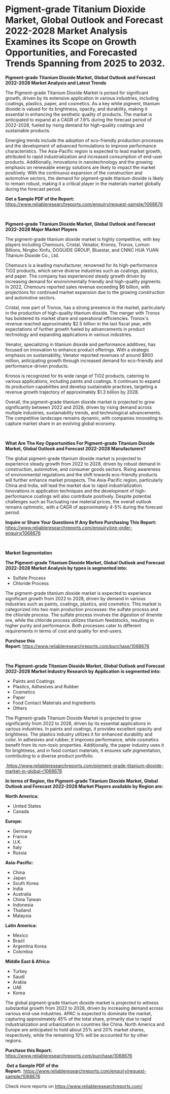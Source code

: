 <p><h1>Pigment-grade Titanium Dioxide Market, Global Outlook and Forecast 2022-2028 Market Analysis Examines its Scope on Growth Opportunities, and Forecasted Trends Spanning from 2025 to 2032.</h1></p><p><strong>Pigment-grade Titanium Dioxide Market, Global Outlook and Forecast 2022-2028 Market Analysis and Latest Trends</strong></p>
<p><p>The Pigment-grade Titanium Dioxide Market is poised for significant growth, driven by its extensive application in various industries, including coatings, plastics, paper, and cosmetics. As a key white pigment, titanium dioxide is valued for its brightness, opacity, and durability, making it essential in enhancing the aesthetic quality of products. The market is anticipated to expand at a CAGR of 7.9% during the forecast period of 2022-2028, fueled by rising demand for high-quality coatings and sustainable products. </p><p>Emerging trends include the adoption of eco-friendly production processes and the development of advanced formulations to improve performance characteristics. The Asia-Pacific region is expected to lead market growth, attributed to rapid industrialization and increased consumption of end-user products. Additionally, innovations in nanotechnology and the growing emphasis on renewable energy solutions are likely to impact the market positively. With the continuous expansion of the construction and automotive sectors, the demand for pigment-grade titanium dioxide is likely to remain robust, making it a critical player in the materials market globally during the forecast period.</p></p>
<p><strong>Get a Sample PDF of the Report:&nbsp;</strong> <a href="https://www.reliableresearchreports.com/enquiry/request-sample/1068676?utm_campaign=3569&utm_medium=2&utm_source=Github&utm_content=ia&utm_term=21032025&utm_id=pigment-grade-titanium-dioxide-market-global-outlook-and-forecast-2022-2028">https://www.reliableresearchreports.com/enquiry/request-sample/1068676</a></p>
<p>&nbsp;</p>
<p><strong>Pigment-grade Titanium Dioxide Market, Global Outlook and Forecast 2022-2028 Major Market Players</strong></p>
<p><p>The pigment-grade titanium dioxide market is highly competitive, with key players including Chemours, Cristal, Venator, Kronos, Tronox, Lomon Billions, Ningbo Xinfu, DOGUIDE GROUP, Bluestar, and CNNC HUA YUAN Titanium Dioxide Co., Ltd. </p><p>Chemours is a leading manufacturer, renowned for its high-performance TiO2 products, which serve diverse industries such as coatings, plastics, and paper. The company has experienced steady growth driven by increasing demand for environmentally friendly and high-quality pigments. In 2022, Chemours reported sales revenue exceeding $6 billion, with projections for continued market expansion due to the growing construction and automotive sectors.</p><p>Cristal, now part of Tronox, has a strong presence in the market, particularly in the production of high-quality titanium dioxide. The merger with Tronox has bolstered its market share and operational efficiencies. Tronox's revenue reached approximately $2.5 billion in the last fiscal year, with expectations of further growth fueled by advancements in product technology and expanding applications in various industries.</p><p>Venator, specializing in titanium dioxide and performance additives, has focused on innovation to enhance product offerings. With a strategic emphasis on sustainability, Venator reported revenues of around $900 million, anticipating growth through increased demand for eco-friendly and performance-driven products.</p><p>Kronos is recognized for its wide range of TiO2 products, catering to various applications, including paints and coatings. It continues to expand its production capabilities and develop sustainable practices, targeting a revenue growth trajectory of approximately $1.3 billion by 2028.</p><p>Overall, the pigment-grade titanium dioxide market is projected to grow significantly between 2022 and 2028, driven by rising demand across multiple industries, sustainability trends, and technological advancements. The competitive landscape remains dynamic, with companies innovating to capture market share in an evolving global economy.</p></p>
<p>&nbsp;</p>
<p><strong>What Are The Key Opportunities For Pigment-grade Titanium Dioxide Market, Global Outlook and Forecast 2022-2028 Manufacturers?</strong></p>
<p><p>The global pigment-grade titanium dioxide market is projected to experience steady growth from 2022 to 2028, driven by robust demand in construction, automotive, and consumer goods sectors. Rising awareness of environmental regulations and the shift towards eco-friendly products will further enhance market prospects. The Asia-Pacific region, particularly China and India, will lead the market due to rapid industrialization. Innovations in application techniques and the development of high-performance coatings will also contribute positively. Despite potential challenges such as fluctuating raw material prices, the overall outlook remains optimistic, with a CAGR of approximately 4-5% during the forecast period.</p></p>
<p><strong>Inquire or Share Your Questions If Any Before Purchasing This Report:</strong> <a href="https://www.reliableresearchreports.com/enquiry/pre-order-enquiry/1068676?utm_campaign=3569&utm_medium=2&utm_source=Github&utm_content=ia&utm_term=21032025&utm_id=pigment-grade-titanium-dioxide-market-global-outlook-and-forecast-2022-2028">https://www.reliableresearchreports.com/enquiry/pre-order-enquiry/1068676</a></p>
<p>&nbsp;</p>
<p><strong>Market Segmentation</strong></p>
<p><strong>The Pigment-grade Titanium Dioxide Market, Global Outlook and Forecast 2022-2028 Market Analysis by types is segmented into:</strong></p>
<p><ul><li>Sulfate Process</li><li>Chloride Process</li></ul></p>
<p><p>The pigment-grade titanium dioxide market is expected to experience significant growth from 2022 to 2028, driven by demand in various industries such as paints, coatings, plastics, and cosmetics. This market is categorized into two main production processes: the sulfate process and the chloride process. The sulfate process involves the digestion of ilmenite ore, while the chloride process utilizes titanium feedstocks, resulting in higher purity and performance. Both processes cater to different requirements in terms of cost and quality for end-users.</p></p>
<p><strong>Purchase this Report:&nbsp;</strong><a href="https://www.reliableresearchreports.com/purchase/1068676?utm_campaign=3569&utm_medium=2&utm_source=Github&utm_content=ia&utm_term=21032025&utm_id=pigment-grade-titanium-dioxide-market-global-outlook-and-forecast-2022-2028">https://www.reliableresearchreports.com/purchase/1068676</a></p>
<p>&nbsp;</p>
<p><strong>The Pigment-grade Titanium Dioxide Market, Global Outlook and Forecast 2022-2028 Market Industry Research by Application is segmented into:</strong></p>
<p><ul><li>Paints and Coatings</li><li>Plastics, Adhesives and Rubber</li><li>Cosmetics</li><li>Paper</li><li>Food Contact Materials and Ingredients</li><li>Others</li></ul></p>
<p><p>The Pigment-grade Titanium Dioxide Market is projected to grow significantly from 2022 to 2028, driven by its essential applications in various industries. In paints and coatings, it provides excellent opacity and brightness. The plastics industry utilizes it for enhanced durability and color. In adhesives and rubber, it improves performance, while cosmetics benefit from its non-toxic properties. Additionally, the paper industry uses it for brightness, and in food contact materials, it ensures safe pigmentation, contributing to a diverse product portfolio.</p></p>
<p><a href="https://www.reliableresearchreports.com/pigment-grade-titanium-dioxide-market-in-global-r1068676?utm_campaign=3569&utm_medium=2&utm_source=Github&utm_content=ia&utm_term=21032025&utm_id=pigment-grade-titanium-dioxide-market-global-outlook-and-forecast-2022-2028">&nbsp;https://www.reliableresearchreports.com/pigment-grade-titanium-dioxide-market-in-global-r1068676</a></p>
<p><strong>In terms of Region, the Pigment-grade Titanium Dioxide Market, Global Outlook and Forecast 2022-2028 Market Players available by Region are:</strong></p>
<p>
    <p> <strong> North America: </strong>
        <ul>
            <li>United States</li>
            <li>Canada</li>
        </ul>
        </p> 
    <p> <strong> Europe: </strong>
        <ul>
            <li>Germany</li>
            <li>France</li>
            <li>U.K.</li>
            <li>Italy</li>
            <li>Russia</li>
        </ul>
        </p> 
    <p> <strong> Asia-Pacific: </strong>
        <ul>
            <li>China</li>
            <li>Japan</li>
            <li>South Korea</li>
            <li>India</li>
            <li>Australia</li>
            <li>China Taiwan</li>
            <li>Indonesia</li>
            <li>Thailand</li>
            <li>Malaysia</li>
        </ul>
        </p> 
    <p> <strong> Latin America: </strong>
        <ul>
            <li>Mexico</li>
            <li>Brazil</li>
            <li>Argentina Korea</li>
            <li>Colombia</li>
        </ul>
        </p> 
    <p> <strong> Middle East & Africa: </strong>
        <ul>
            <li>Turkey</li>
            <li>Saudi</li>
            <li>Arabia</li>
            <li>UAE</li>
            <li>Korea</li>
        </ul>
    </p>
    </p>
<p><p>The global pigment-grade titanium dioxide market is projected to witness substantial growth from 2022 to 2028, driven by increasing demand across various end-use industries. APAC is expected to dominate the market, capturing approximately 45% of the total share, primarily due to rapid industrialization and urbanization in countries like China. North America and Europe are anticipated to hold about 25% and 20% market shares, respectively, while the remaining 10% will be accounted for by other regions.</p></p>
<p><strong>Purchase this Report: </strong><a href="https://www.reliableresearchreports.com/purchase/1068676?utm_campaign=3569&utm_medium=2&utm_source=Github&utm_content=ia&utm_term=21032025&utm_id=pigment-grade-titanium-dioxide-market-global-outlook-and-forecast-2022-2028">https://www.reliableresearchreports.com/purchase/1068676</a></p>
<p>&nbsp;<strong>Get a Sample PDF of the Report:&nbsp;&nbsp;</strong><a href="https://www.reliableresearchreports.com/enquiry/request-sample/1068676?utm_campaign=3569&utm_medium=2&utm_source=Github&utm_content=ia&utm_term=21032025&utm_id=pigment-grade-titanium-dioxide-market-global-outlook-and-forecast-2022-2028">https://www.reliableresearchreports.com/enquiry/request-sample/1068676</a></p>
<p><strong></strong></p>
<p>Check more reports on <a href="https://www.reliableresearchreports.com/?utm_campaign=3569&utm_medium=2&utm_source=Github&utm_content=ia&utm_term=21032025&utm_id=pigment-grade-titanium-dioxide-market-global-outlook-and-forecast-2022-2028">https://www.reliableresearchreports.com/</a></p>